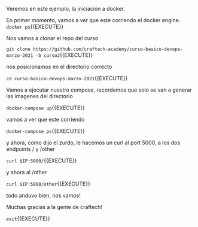 Veremos en este ejemplo, la iniciación a docker.

En primer momento, vamos a ver que este corriendo el docker engine. `docker ps`{{EXECUTE}}

Nos vamos a clonar el repo del curso

`git clone https://github.com/craftech-academy/curso-basico-devops-marzo-2021 -b curso2`{{EXECUTE}}

nos posicionamos en el directorio correcto

`cd curso-basico-devops-marzo-2021`{{EXECUTE}}

Vamos a ejecutar nuestro compose, recordemos que solo se van a generar las imagenes del directorio 

`docker-compose up`{{EXECUTE}}


vamos a ver que este corriendo 

`docker-compose ps`{{EXECUTE}}

y ahora, como dijo el zurdo, le hacemos un curl al port 5000, a los dos endpoints / y /other

`curl $IP:5000/`{{EXECUTE}}

y ahora al /other

`curl $IP:5000/other`{{EXECUTE}}

todo anduvo bien, nos vamos!

Muchas gracias a la gente de craftech!

`exit`{{EXECUTE}}
